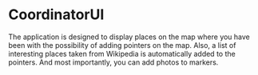 # CoordinatorUI
The application is designed to display places on the map where you have been with the possibility of adding pointers on the map.
Also, a list of interesting places taken from Wikipedia is automatically added to the pointers.
And most importantly, you can add photos to markers.
